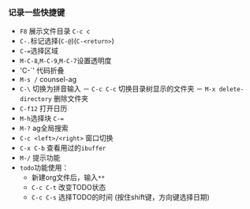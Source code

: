 ### 记录一些快捷键
- `F8` 展示文件目录 `C-c c`
- `C-.`标记选择(`C-@`)(`C-<return>`)
- `C-=`选择区域
- `M-C-8`,`M-C-9`,`M-C-7`设置透明度
- 'C-`' 代码折叠
- `M-s /` counsel-ag
- `C-\` 切换为拼音输入
－ `C-c C-c` 切换目录树显示的文件夹
－ `M-x delete-directory` 删除文件夹
- `C-f12` 打开日历
- `M-h`选择块 `C-=`
- `M-?` ag全局搜索
- `C-c <left>/<right>` 窗口切换
- `C-x C-b` 查看用过的`ibuffer`
- `M-/` 提示功能
- `todo`功能使用：
  - 新建org文件后，输入`**`
  - `C-c C-t` 改变TODO状态
  - `C-c C-s` 选择TODO的时间 (按住shift键，方向键选择日期)
